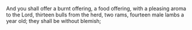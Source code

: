 And you shall offer a burnt offering, a food offering, with a pleasing aroma to the Lord, thirteen bulls from the herd, two rams, fourteen male lambs a year old; they shall be without blemish;
